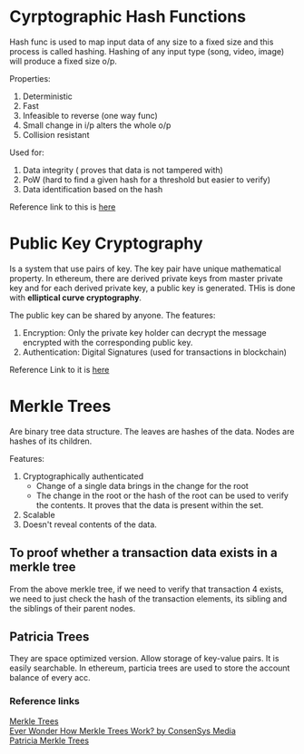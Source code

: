# Cyrptographic Hash Functions

Hash func is used to map input data of any size to a fixed size and this process is called hashing. Hashing of any input type (song, video, image) will produce a fixed size o/p. 

Properties: 
1. Deterministic
2. Fast
3. Infeasible to reverse (one way func) 
4. Small change in i/p alters the whole o/p 
5. Collision resistant

Used for: 
1. Data integrity ( proves that data is not tampered with) 
2. PoW (hard to find a given hash for a threshold but easier to verify) 
3. Data identification based on the hash

Reference link to this is [here](https://observablehq.com/@consensys-academy/cryptographic-hash-functions)

# Public Key Cryptography
Is a system that use pairs of key. The key pair have unique mathematical property. 
In ethereum, there are derived private keys from master private key and for each derived private key, a public key is generated. THis is done with **elliptical curve cryptography**.

The public key can be shared by anyone. The features: 
1. Encryption: Only the private key holder can decrypt the message encrypted with the corresponding public key.
2. Authentication: Digital Signatures (used for transactions in blockchain)

Reference Link to it is [here](https://ethereum.stackexchange.com/questions/3542/how-are-ethereum-addresses-generated)

# Merkle Trees
Are binary tree data structure. The leaves are hashes of the data. Nodes are hashes of its children.

Features: 
1. Cryptographically authenticated
    - Change of a single data brings in the change for the root
    - The change in the root or the hash of the root can be used to verify the contents. It proves that the data is present within the set.
2. Scalable
3. Doesn't reveal contents of the data. 

## To proof whether a transaction data exists in a merkle tree
From the above merkle tree, if we need to verify that transaction 4 exists, we need to just check the hash of the transaction elements, its sibling and the siblings of their parent nodes. 

## Patricia Trees
They are space optimized version. Allow storage of key-value pairs. It is easily searchable. In ethereum, particia trees are used to store the account balance of every acc. 

### Reference links 
[Merkle Trees](https://observablehq.com/@consensys-academy/merkle-trees)  
[Ever Wonder How Merkle Trees Work? by ConsenSys Media](https://media.consensys.net/ever-wonder-how-merkle-trees-work-c2f8b7100ed3)  
[Patricia Merkle Trees](https://eth.wiki/en/fundamentals/patricia-tree)